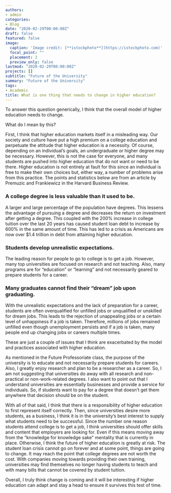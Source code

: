 ```yaml
---
authors:
- admin
categories:
- Blog
date: "2020-02-29T00:00:00Z"
draft: false
featured: false
image:
  caption: 'Image credit: [**istockphoto**](https://istockphoto.com)'
  focal_point: ""
  placement: 2
  preview_only: false
lastmod: "2020-02-29T00:00:00Z"
projects: []
subtitle: "Future of the University"
summary: "Future of the University"
tags:
- Academic
title: What is one thing that needs to change in higher education?
---
```



To answer this question generically, I think that the overall model of higher education needs to change.

What do I mean by this?

First, I think that higher education markets itself in a misleading way. Our society and culture have put a high premium on a college education and perpetuate the attitude that higher education is a necessity. Of course, depending on an individual’s goals, an undergraduate or higher degree may be necessary. However, this is not the case for everyone, and many students are pushed into higher education that do not want or need to be there. Higher education is not entirely at fault for this since an individual is free to make their own choices but, either way, a number of problems arise from this practice. The points and statistics below are from an article by Premuzic and Frankiewicz in the Harvard Business Review.

### A college degree is less valuable than it used to be.
A larger and large percentage of the population have degrees. This lessens the advantage of pursuing a degree and decreases the return on investment after getting a degree. This coupled with the 200% increase in college tuition over the last 20 years has caused student loan debt to increase by 600% in the same amount of time. This has led to a crisis as Americans are now over $1.4 trillion in debt from attaining higher education.

### Students develop unrealistic expectations.
The leading reason for people to go to college is to get a job. However, many top universities are focused on research and not teaching. Also, many programs are for “education” or “learning” and not necessarily geared to prepare students for a career.

### Many graduates cannot find their “dream” job upon graduating. 
With the unrealistic expectations and the lack of preparation for a career, students are often overqualified for unfilled jobs or unqualified or unskilled for dream jobs. This leads to the rejection of unappealing jobs or a certain level of unhappiness if a job is taken. Therefore, millions of jobs remained unfilled even though unemployment persists and if a job is taken, many people end up changing jobs or careers multiple times.

These are just a couple of issues that I think are exacerbated by the model and practices associated with higher education.

As mentioned in the Future Professoriate class, the purpose of the university is to educate and not necessarily prepare students for careers. Also, I greatly enjoy research and plan to be a researcher as a career. So, I am not suggesting that universities do away with all research and non-practical or non-work-related degrees. I also want to point out that I understand universities are essentially businesses and provide a service for individuals. So, if students want to pay for a degree that doesn’t get them anywhere that decision should be on the student.

With all of that said, I think that there is a responsibility of higher education to first represent itself correctly.  Then, since universities desire more students, as a business, I think it is in the university’s best interest to supply what students need to be successful. Since the number one reason students attend college is to get a job, I think universities should offer skills and content that employers are looking for. Even if this means moving away from the “knowledge for knowledge sake” mentality that is currently in place.  Otherwise, I think the future of higher education is greatly at risk. The student loan crisis cannot go on forever and at some point, things are going to change. It may reach the point that college degrees are not worth the cost. With companies moving towards providing their own training, universities may find themselves no longer having students to teach and with many bills that cannot be covered by student tuition.

Overall, I truly think change is coming and it will be interesting if higher education can adapt and stay a head to ensure it survives this test of time.